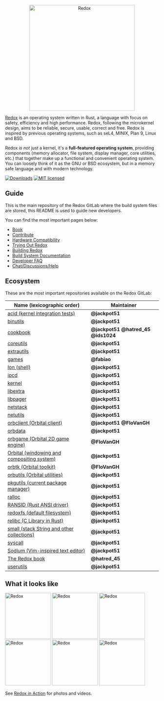 <p align="center">
<img alt="Redox" width="346" src="https://gitlab.redox-os.org/redox-os/assets/raw/master/logos/redox/logo.png">
</p>

[Redox](https://www.redox-os.org) is an operating system written in Rust, a language with focus on safety, efficiency and high performance. Redox, following the microkernel design, aims to be reliable, secure, usable, correct and free. Redox is inspired by previous operating systems, such as seL4, MINIX, Plan 9, Linux and BSD.

Redox _is not_ just a kernel, it's a **full-featured operating system**, providing components (memory allocator, file system, display manager, core utilities, etc.) that together make up a functional and convenient operating system. You can loosely think of it as the GNU or BSD ecosystem, but in a memory safe language and with modern technology.

[![Downloads](https://img.shields.io/github/downloads/redox-os/redox/total.svg)](https://gitlab.redox-os.org/redox-os/redox/tags)
[![MIT licensed](https://img.shields.io/badge/license-MIT-blue.svg)](./LICENSE)

## Guide

This is the main repository of the Redox GitLab where the build system files are stored, this README is used to guide new developers.

You can find the most important pages below:

- [Book](https://doc.redox-os.org/book/)
- [Contribute](CONTRIBUTING.md)
- [Hardware Compatibility](HARDWARE.md)
- [Trying Out Redox](https://doc.redox-os.org/book/ch02-04-trying-out-redox.html)
- [Building Redox](https://doc.redox-os.org/book/ch02-05-building-redox.html)
- [Build System Documentation](https://doc.redox-os.org/book/ch08-06-build-system-reference.html)
- [Developer FAQ](https://doc.redox-os.org/book/ch09-07-developer-faq.html)
- [Chat/Discussions/Help](https://doc.redox-os.org/book/ch13-01-chat.html)

## Ecosystem

These are the most important repositories available on the Redox GitLab:

| Name (lexicographic order)                                                           | Maintainer
|--------------------------------------------------------------------------------------|---------------------------
| [acid (kernel integration tests)](https://gitlab.redox-os.org/redox-os/acid)         | **@jackpot51**
| [binutils](https://gitlab.redox-os.org/redox-os/binutils)                            | **@jackpot51**
| [cookbook](https://gitlab.redox-os.org/redox-os/cookbook)                            | **@jackpot51** **@hatred_45** **@ids1024**
| [coreutils](https://gitlab.redox-os.org/redox-os/coreutils)                          | **@jackpot51**
| [extrautils](https://gitlab.redox-os.org/redox-os/extrautils)                        | **@jackpot51**
| [games](https://gitlab.redox-os.org/redox-os/games)                                  | **@fabiao**
| [Ion (shell)](https://gitlab.redox-os.org/redox-os/ion)                              | **@jackpot51**
| [ipcd](https://gitlab.redox-os.org/redox-os/ipcd)                                    | **@jackpot51**
| [kernel](https://gitlab.redox-os.org/redox-os/kernel)                                | **@jackpot51**
| [libextra](https://gitlab.redox-os.org/redox-os/libextra)                            | **@jackpot51**
| [libpager](https://gitlab.redox-os.org/redox-os/libpager)                            | **@jackpot51**
| [netstack](https://gitlab.redox-os.org/redox-os/netstack)                            | **@jackpot51**
| [netutils](https://gitlab.redox-os.org/redox-os/netutils)                            | **@jackpot51**
| [orbclient (Orbital client)](https://gitlab.redox-os.org/redox-os/orbclient)         | **@jackpot51** **@FloVanGH**
| [orbdata](https://gitlab.redox-os.org/redox-os/orbdata)                              | **@jackpot51**
| [orbgame (Orbital 2D game engine)](https://gitlab.redox-os.org/redox-os/orbgame)     | **@FloVanGH**
| [Orbital (windowing and compositing system)](https://gitlab.redox-os.org/redox-os/orbital) | **@jackpot51**
| [orbtk (Orbital toolkit)](https://gitlab.redox-os.org/redox-os/orbtk)                | **@FloVanGH**
| [orbutils (Orbital utilities)](https://gitlab.redox-os.org/redox-os/orbutils)        | **@jackpot51**
| [pkgutils (current package manager)](https://gitlab.redox-os.org/redox-os/pkgutils)  | **@jackpot51**
| [ralloc](https://gitlab.redox-os.org/redox-os/ralloc)                                | **@jackpot51**
| [RANSID (Rust ANSI driver)](https://gitlab.redox-os.org/redox-os/ransid)             | **@jackpot51**
| [redoxfs (default filesystem)](https://gitlab.redox-os.org/redox-os/redoxfs)             | **@jackpot51**
| [relibc (C Library in Rust)](https://gitlab.redox-os.org/redox-os/relibc)            | **@jackpot51**
| [small (stack String and other collections)](https://gitlab.redox-os.org/redox-os/small) | **@jackpot51**
| [syscall](https://gitlab.redox-os.org/redox-os/syscall)                              | **@jackpot51**
| [Sodium (Vim-inspired text editor)](https://gitlab.redox-os.org/redox-os/sodium)     | **@jackpot51**
| [The Redox book](https://gitlab.redox-os.org/redox-os/book)                          |    **@hatred_45**
| [userutils](https://gitlab.redox-os.org/redox-os/userutils)                          | **@jackpot51**

## What it looks like

<img alt="Redox" height="150" src="https://gitlab.redox-os.org/redox-os/assets/raw/master/screenshots/Senza%20titolo.jpeg">
<img alt="Redox" height="150" src="https://gitlab.redox-os.org/redox-os/assets/raw/master/screenshots/redox running.jpeg">
<img alt="Redox" height="150" src="https://gitlab.redox-os.org/redox-os/assets/raw/master/screenshots/IMG_1460.PNG">

<img alt="Redox" height="150" src="https://gitlab.redox-os.org/redox-os/assets/raw/master/screenshots/Sodium_v2.PNG">
<img alt="Redox" height="150" src="https://gitlab.redox-os.org/redox-os/assets/raw/master/screenshots/Boot.png">
<img alt="Redox" height="150" src="https://gitlab.redox-os.org/redox-os/assets/raw/master/screenshots/IMG_1459.PNG">

See [Redox in Action](https://www.redox-os.org/screens/) for photos and videos.